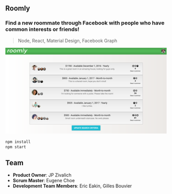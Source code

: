 ## Roomly
### Find a new roommate through Facebook with people who have common interests or friends!

>Node, React, Material Design, Facebook Graph

![ScreenShot](screenshot.png)

```
npm install
npm start
```

## Team

  - __Product Owner__: JP Zivalich
  - __Scrum Master__: Eugene Choe
  - __Development Team Members__: Eric Eakin, Gilles Bouvier